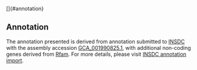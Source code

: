 []{#annotation}

Annotation
----------

The annotation presented is derived from annotation submitted to
[INSDC](http://www.insdc.org) with the assembly accession
[GCA\_001990825.1](http://www.ebi.ac.uk/ena/data/view/GCA_001990825.1),
with additional non-coding genes derived from
[Rfam](http://rfam.xfam.org/). For more details, please visit [INSDC
annotation
import](http://ensemblgenomes.org/info/data/insdc_annotation).

